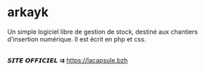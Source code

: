 # arkayk
Un simple logiciel libre de gestion de stock, destiné aux chantiers d'insertion numérique. Il est écrit en php et css.

 <br> 𝙎𝙄𝙏𝙀 𝙊𝙁𝙁𝙄𝘾𝙄𝙀𝙇 ⇉ https://lacapsule.bzh <br><br><br>
